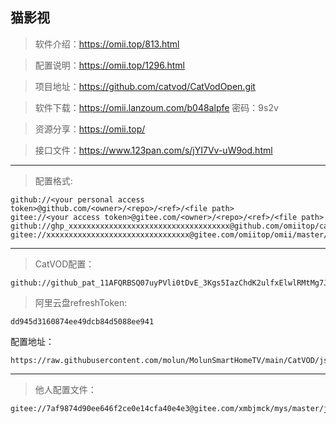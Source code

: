 ## **猫影视**

>软件介绍：https://omii.top/813.html

>配置说明：https://omii.top/1296.html

>项目地址：https://github.com/catvod/CatVodOpen.git

>软件下载：https://omii.lanzoum.com/b048alpfe 密码：9s2v

>资源分享：https://omii.top/

>接口文件：https://www.123pan.com/s/jYI7Vv-uW9od.html

---

>配置格式:

    github://<your personal access token>@github.com/<owner>/<repo>/<ref>/<file path>
    gitee://<your access token>@gitee.com/<owner>/<repo>/<ref>/<file path>
    github://ghp_xxxxxxxxxxxxxxxxxxxxxxxxxxxxxxxxxxxx@github.com/omiitop/catvod/main/js/config_open.json
    gitee://xxxxxxxxxxxxxxxxxxxxxxxxxxxxxxxx@gitee.com/omiitop/omii/master/js/config_open.json

---

>CatVOD配置：

    github://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@github.com/molun/MolunSmartHomeTV/main/CatVOD/js/config_open.json

>阿里云盘refreshToken:

    dd945d3160874ee49dcb84d5088ee941

配置地址：

    https://raw.githubusercontent.com/molun/MolunSmartHomeTV/main/CatVOD/js/config_open.json

---

>他人配置文件：

    gitee://7af9874d90ee646f2ce0e14cfa40e4e3@gitee.com/xmbjmck/mys/master/js/config_open.json


